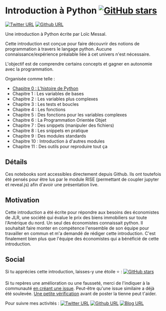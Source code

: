 # Introduction à Python [![GitHub stars](https://img.shields.io/github/stars/Tofull/introduction_python.svg?style=social&label=Star)](https://GitHub.com/Tofull/introduction_python/stargazers/)

[![Twitter URL](https://img.shields.io/twitter/url/https/twitter.com/fold_left.svg?logo=twitter&style=social&label=_Tofull)](https://twitter.com/_Tofull) [![Github URL](https://img.shields.io/badge/style--green.svg?logo=github&style=social&label=tofull)](https://github.com/tofull)

Une introduction à Python écrite par Loïc Messal.

Cette introduction est conçue pour faire découvrir des notions de programmation à travers le langage python. 
Aucune connaissance/expérience préalable liée à cet univers n'est nécessaire.

L'objectif est de comprendre certains concepts et gagner en autonomie avec la programmation.

Organisée comme telle :
- [Chapitre 0 : L'histoire de Python](00_Python.ipynb)
- Chapitre 1 : Les variables de bases
- Chapitre 2 : Les variables plus complexes
- Chapitre 3 : Les tests et boucles
- Chapitre 4 : Les fonctions
- Chapitre 5 : Des fonctions pour les variables complexes
- Chapitre 6 : La Programmation Orientée Objet
- Chapitre 7 : Des snippets (manipuler des fichiers)
- Chapitre 8 : Les snippets en pratique
- Chapitre 9 : Des modules standards
- Chapitre 10 : Introduction à d'autres modules
- Chapitre 11 : Des outils pour reproduire tout ça

## Détails
Ces notebooks sont accessibles directement depuis Github. Ils ont toutefois été pensés pour être lus par le module RISE (permettant de coupler jupyter et reveal.js) afin d'avoir une présentation live.

## Motivation
Cette introduction a été écrite pour répondre aux besoins des économistes de JLR, une société qui évalue le prix des biens immobiliers sur toute l'Amérique du nord. Un seul des économistes connaissait python. Il souhaitait faire monter en compétence l'ensemble de son équipe pour travailler en commun et m'a demandé de rédiger cette introduction. C'est finalement bien plus que l'équipe des économistes qui a bénéficié de cette introduction.

## Social
Si tu apprécies cette introduction, laisses-y une étoile :star: : [![GitHub stars](https://img.shields.io/github/stars/Tofull/introduction_python.svg?logo=github&style=social&label=Star)](https://GitHub.com/Tofull/introduction_python/stargazers/)

Si tu repères une amélioration ou une fausseté, merci de l'indiquer à la communauté [en créant une issue](https://github.com/Tofull/introduction_python/issues/new). Peut-être qu'une issue similaire a déjà été soulevée. [Une petite vérification](https://github.com/Tofull/adventure/issues) avant de poster la tienne peut t'aider.

Pour suivre mes activités : [![Twitter URL](https://img.shields.io/twitter/url/https/twitter.com/fold_left.svg?logo=twitter&style=social&label=_Tofull)](https://twitter.com/_Tofull) [![Github URL](https://img.shields.io/badge/style--green.svg?logo=github&style=social&label=tofull)](https://github.com/tofull) [![Blog URL](https://img.shields.io/badge/style--green.svg?style=social&label=sur%20mon%20blog)](https://tofull.github.io/) 